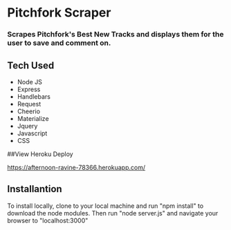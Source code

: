 # Pitchfork Scraper

### Scrapes Pitchfork's Best New Tracks and displays them for the user to save and comment on.

## Tech Used

- Node JS
- Express
- Handlebars
- Request
- Cheerio
- Materialize
- Jquery
- Javascript
- CSS

##View Heroku Deploy

https://afternoon-ravine-78366.herokuapp.com/

## Installantion

To install locally, clone to your local machine and run "npm install" to download the node modules. Then run "node server.js" and navigate your browser to "localhost:3000"


